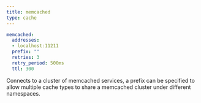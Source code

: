 ```yaml
---
title: memcached
type: cache
---
```


```yaml
memcached:
  addresses:
  - localhost:11211
  prefix: ""
  retries: 3
  retry_period: 500ms
  ttl: 300
```

Connects to a cluster of memcached services, a prefix can be specified to allow
multiple cache types to share a memcached cluster under different namespaces.


